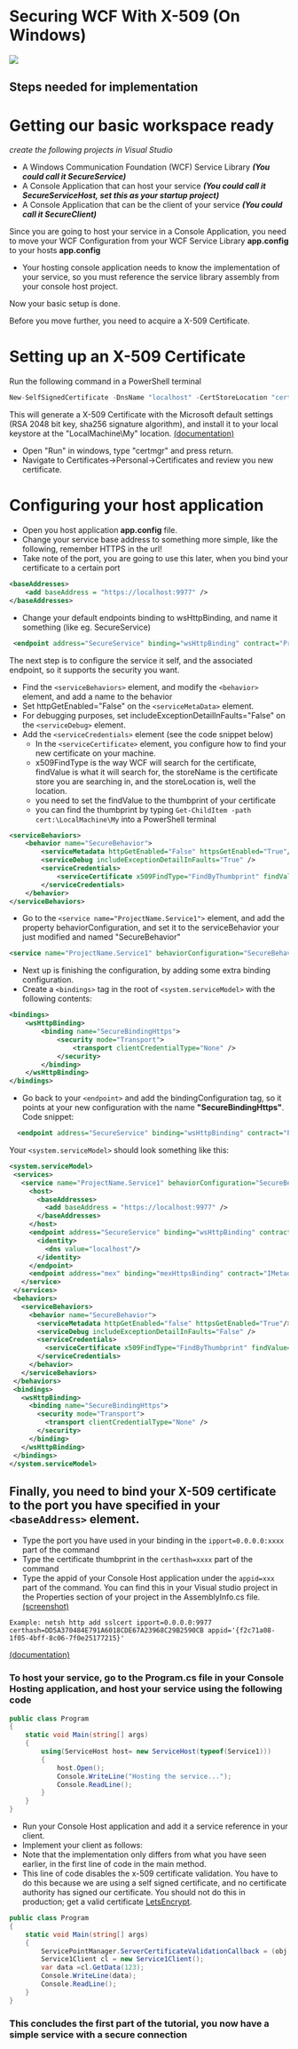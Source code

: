 # Securing WCF With X-509 (On Windows)

[![](https://github.com/favicon.ico)](https://github.com/rohansen/Code-Examples/tree/master/Technology%20Course%20Examples/WCF%20with%20SSL%20and%20UsernamePW)

## Steps needed for implementation



# Getting our basic workspace ready
_create the following projects in Visual Studio_
  - A Windows Communication Foundation (WCF) Service Library ___(You could call it SecureService)___
  - A Console Application that can host your service ___(You could call it SecureServiceHost, set this as your startup project)___
  - A Console Application that can be the client of your service ___(You could call it SecureClient)___

Since you are going to host your service in a Console Application, you need to move your WCF Configuration from your WCF Service Library __app.config__ to your hosts __app.config__

  - Your hosting console application needs to know the implementation of your service, so you must reference the service library assembly from your console host project.
  
Now your basic setup is done.
  
Before you move further, you need to acquire a X-509 Certificate.

# Setting up an X-509 Certificate
Run the following command in a PowerShell terminal
```c#
New-SelfSignedCertificate -DnsName "localhost" -CertStoreLocation "cert:\LocalMachine\My" -FriendlyName "UCN Computer Science 3rd Semester" -Subject "Ronni Hansen"
```
This will generate a X-509 Certificate with the Microsoft default settings (RSA 2048 bit key, sha256 signature algorithm), and install it to your local keystore at the "LocalMachine\My" location. [(documentation)](https://docs.microsoft.com/en-us/powershell/module/pkiclient/new-selfsignedcertificate?view=win10-ps)

  - Open "Run" in windows, type "certmgr" and press return.
  - Navigate to Certificates->Personal->Certificates and review you new certificate.

# Configuring your host application
  - Open you host application __app.config__ file.
  - Change your service base address to something more simple, like the following, remember HTTPS in the url! 
  - Take note of the port, you are going to use this later, when you bind your certificate to a certain port 
```xml
<baseAddresses>
    <add baseAddress = "https://localhost:9977" />
</baseAddresses>
```
  - Change your default endpoints binding to wsHttpBinding, and name it something (like eg. SecureService)
```xml
 <endpoint address="SecureService" binding="wsHttpBinding" contract="ProjectName.IService1">
```
The next step is to configure the service it self, and the associated endpoint, so it supports the security you want.
  - Find the `<serviceBehaviors>` element, and modify the `<behavior>` element, and add a name to the behavior
  - Set httpGetEnabled="False" on the `<serviceMetaData>` element.
  - For debugging purposes, set includeExceptionDetailInFaults="False" on the `<serviceDebug>` element.
  - Add the `<serviceCredentials>` element (see the code snippet below)
    * In the `<serviceCertificate>` element, you configure how to find your new certificate on your machine.
    * x509FindType is the way WCF will search for the certificate, findValue is what it will search for, the storeName is the certificate store you are searching in, and the storeLocation is, well the location.
    * you need to set the findValue to the thumbprint of your certificate
    * you can find the thumbprint by typing `Get-ChildItem -path cert:\LocalMachine\My` into a PowerShell terminal
  
```xml
<serviceBehaviors>
    <behavior name="SecureBehavior">
        <serviceMetadata httpGetEnabled="False" httpsGetEnabled="True"/>
        <serviceDebug includeExceptionDetailInFaults="True" />
        <serviceCredentials>
            <serviceCertificate x509FindType="FindByThumbprint" findValue="DD5A370484E791A6018CDE67A23968C29B2590CB" storeName="My" storeLocation="LocalMachine"/>
        </serviceCredentials>
    </behavior>
</serviceBehaviors>
```
  - Go to the `<service name="ProjectName.Service1">` element, and add the property behaviorConfiguration, and set it to the serviceBehavior your just modified and named "SecureBehavior"
  ```xml
<service name="ProjectName.Service1" behaviorConfiguration="SecureBehavior">
  ```
  - Next up is finishing the configuration, by adding some extra binding configuration.
  - Create a ```<bindings>``` tag in the root of ```<system.serviceModel>``` with the following contents:
```xml
<bindings>
    <wsHttpBinding>
        <binding name="SecureBindingHttps">
            <security mode="Transport">
                <transport clientCredentialType="None" />
            </security>
        </binding>
    </wsHttpBinding>
</bindings>
```
  - Go back to your ```<endpoint>``` and add the bindingConfiguration tag, so it points at your new configuration with the name  __"SecureBindingHttps"__. 
  Code snippet:
```xml
  <endpoint address="SecureService" binding="wsHttpBinding" contract="ProjectName.IService1"  bindingConfiguration="SecureBindingHttps" >
```
 
 Your ```<system.serviceModel>``` should look something like this:
 ```xml
<system.serviceModel>
  <services>
    <service name="ProjectName.Service1" behaviorConfiguration="SecureBehavior">
      <host>
        <baseAddresses>
          <add baseAddress = "https://localhost:9977" />
        </baseAddresses>
      </host>
      <endpoint address="SecureService" binding="wsHttpBinding" contract="ProjectName.IService1"  bindingConfiguration="SecureBindingHttps" >
        <identity>
          <dns value="localhost"/>
        </identity>
      </endpoint>
      <endpoint address="mex" binding="mexHttpsBinding" contract="IMetadataExchange"/>
    </service>
  </services>
  <behaviors>
    <serviceBehaviors>
      <behavior name="SecureBehavior">
        <serviceMetadata httpGetEnabled="false" httpsGetEnabled="True"/>
        <serviceDebug includeExceptionDetailInFaults="False" />
        <serviceCredentials>
          <serviceCertificate x509FindType="FindByThumbprint" findValue="DD5A370484E791A6018CDE67A23968C29B2590CB" storeName="My" storeLocation="LocalMachine"/>
        </serviceCredentials>
      </behavior>
    </serviceBehaviors>
  </behaviors>
  <bindings>
    <wsHttpBinding>
      <binding name="SecureBindingHttps">
        <security mode="Transport">
          <transport clientCredentialType="None" />
        </security>
      </binding>
    </wsHttpBinding>
  </bindings>
</system.serviceModel>
```

## Finally, you need to bind your X-509 certificate to the port you have specified in your ```<baseAddress>``` element.
  - Type the port you have used in your binding in the ```ipport=0.0.0.0:xxxx``` part of the command
  - Type the certificate thumbprint in the ```certhash=xxxx``` part of the command
  - Type the appid of your Console Host application under the ```appid=xxx``` part of the command. You can find this in your Visual studio project in the Properties section of your project in the AssemblyInfo.cs file.[(screenshot)](https://i.imgur.com/xZwhA8L.png)
```
Example: netsh http add sslcert ipport=0.0.0.0:9977 certhash=DD5A370484E791A6018CDE67A23968C29B2590CB appid='{f2c71a08-1f05-4bff-8c06-7f0e25177215}'
```
[(documentation)](https://msdn.microsoft.com/en-us/library/windows/desktop/cc307220(v=vs.85).aspx)

### To host your service, go to the Program.cs file in your Console Hosting application, and host your service using the following code

```c#
public class Program
{
    static void Main(string[] args)
    {
        using(ServiceHost host= new ServiceHost(typeof(Service1)))
        {
            host.Open();
            Console.WriteLine("Hosting the service...");
            Console.ReadLine();
        }
    }
}
```

  - Run your Console Host application and add it a service reference in your client.
  - Implement your client as follows:
  - Note that the implementation only differs from what you have seen earlier, in the first line of code in the main method.
  - This line of code disables the x-509 certificate validation. You have to do this because we are using a self signed certificate, and no certificate authority has signed our certificate. You should not do this in production; get a valid certificate [LetsEncrypt](https://letsencrypt.org/). 
```c#
public class Program
{
    static void Main(string[] args)
    {
        ServicePointManager.ServerCertificateValidationCallback = (obj, certificate, chain, errors) => true;
        Service1Client cl = new Service1Client();
        var data =cl.GetData(123);
        Console.WriteLine(data);
        Console.ReadLine();
    }
}

```

### This concludes the first part of the tutorial, you now have a simple service with a secure connection
